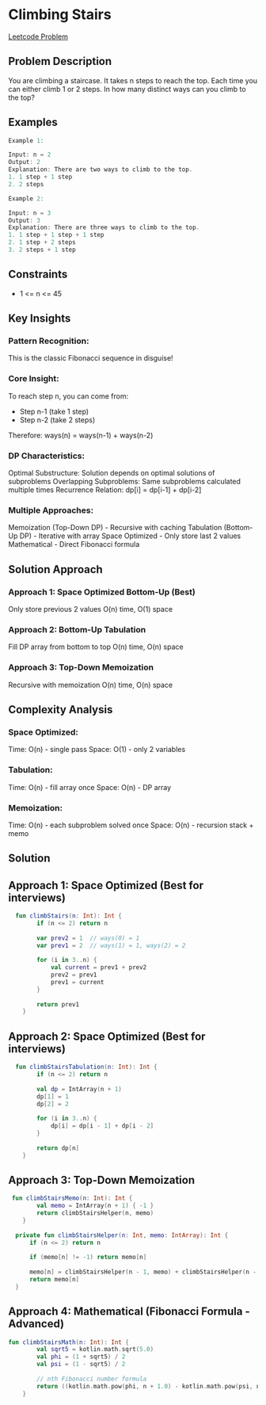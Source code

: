# Climbing Stairs
[Leetcode Problem](https://leetcode.com/problems/climbing-stairs/description/)

## Problem Description
You are climbing a staircase. It takes n steps to reach the top.
Each time you can either climb 1 or 2 steps. In how many distinct ways can you climb to the top?

## Examples

```kotlin
Example 1:

Input: n = 2
Output: 2
Explanation: There are two ways to climb to the top.
1. 1 step + 1 step
2. 2 steps

Example 2:

Input: n = 3
Output: 3
Explanation: There are three ways to climb to the top.
1. 1 step + 1 step + 1 step
2. 1 step + 2 steps
3. 2 steps + 1 step

```

## Constraints
- 1 <= n <= 45

## Key Insights

### Pattern Recognition:
This is the classic Fibonacci sequence in disguise!

### Core Insight:
To reach step n, you can come from:
- Step n-1 (take 1 step)
- Step n-2 (take 2 steps)

Therefore: ways(n) = ways(n-1) + ways(n-2)

### DP Characteristics:
Optimal Substructure: Solution depends on optimal solutions of subproblems
Overlapping Subproblems: Same subproblems calculated multiple times
Recurrence Relation: dp[i] = dp[i-1] + dp[i-2]

### Multiple Approaches:
Memoization (Top-Down DP) - Recursive with caching
Tabulation (Bottom-Up DP) - Iterative with array
Space Optimized - Only store last 2 values
Mathematical - Direct Fibonacci formula

## Solution Approach

### Approach 1: Space Optimized Bottom-Up (Best)
Only store previous 2 values
O(n) time, O(1) space

### Approach 2: Bottom-Up Tabulation
Fill DP array from bottom to top
O(n) time, O(n) space

### Approach 3: Top-Down Memoization
Recursive with memoization
O(n) time, O(n) space

## Complexity Analysis

### Space Optimized:
Time: O(n) - single pass
Space: O(1) - only 2 variables

### Tabulation:
Time: O(n) - fill array once
Space: O(n) - DP array

### Memoization:
Time: O(n) - each subproblem solved once
Space: O(n) - recursion stack + memo


## Solution


## Approach 1: Space Optimized (Best for interviews)

```kotlin
  fun climbStairs(n: Int): Int {
        if (n <= 2) return n
        
        var prev2 = 1  // ways(0) = 1
        var prev1 = 2  // ways(1) = 1, ways(2) = 2
        
        for (i in 3..n) {
            val current = prev1 + prev2
            prev2 = prev1
            prev1 = current
        }
        
        return prev1
    }

```


## Approach 2: Space Optimized (Best for interviews)

```kotlin
  fun climbStairsTabulation(n: Int): Int {
        if (n <= 2) return n
        
        val dp = IntArray(n + 1)
        dp[1] = 1
        dp[2] = 2
        
        for (i in 3..n) {
            dp[i] = dp[i - 1] + dp[i - 2]
        }
        
        return dp[n]
    }
```


## Approach 3: Top-Down Memoization

```kotlin
 fun climbStairsMemo(n: Int): Int {
        val memo = IntArray(n + 1) { -1 }
        return climbStairsHelper(n, memo)
    }
    
  private fun climbStairsHelper(n: Int, memo: IntArray): Int {
      if (n <= 2) return n
      
      if (memo[n] != -1) return memo[n]
      
      memo[n] = climbStairsHelper(n - 1, memo) + climbStairsHelper(n - 2, memo)
      return memo[n]
  }
```


## Approach 4: Mathematical (Fibonacci Formula - Advanced)

```kotlin
fun climbStairsMath(n: Int): Int {
        val sqrt5 = kotlin.math.sqrt(5.0)
        val phi = (1 + sqrt5) / 2
        val psi = (1 - sqrt5) / 2
        
        // nth Fibonacci number formula
        return ((kotlin.math.pow(phi, n + 1.0) - kotlin.math.pow(psi, n + 1.0)) / sqrt5).toInt()
    }
```
    
  
